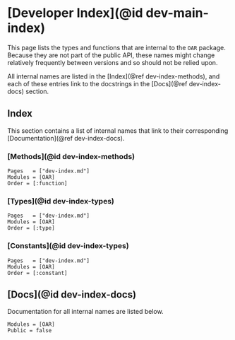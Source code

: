 # [Developer Index](@id dev-main-index)

This page lists the types and functions that are internal to the `OAR` package.
Because they are not part of the public API, these names might change relatively frequently between versions and so should not be relied upon.

All internal names are listed in the [Index](@ref dev-index-methods), and each of these entries link to the docstrings in the [Docs](@ref dev-index-docs) section.

## Index

This section contains a list of internal names that link to their corresponding [Documentation](@ref dev-index-docs).

### [Methods](@id dev-index-methods)

```@index
Pages   = ["dev-index.md"]
Modules = [OAR]
Order = [:function]
```

### [Types](@id dev-index-types)

```@index
Pages   = ["dev-index.md"]
Modules = [OAR]
Order = [:type]
```

### [Constants](@id dev-index-types)

```@index
Pages   = ["dev-index.md"]
Modules = [OAR]
Order = [:constant]
```

## [Docs](@id dev-index-docs)

Documentation for all internal names are listed below.

```@autodocs
Modules = [OAR]
Public = false
```
